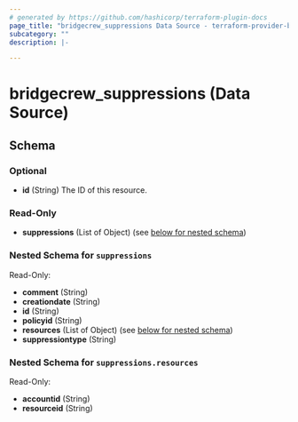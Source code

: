 ```yaml
---
# generated by https://github.com/hashicorp/terraform-plugin-docs
page_title: "bridgecrew_suppressions Data Source - terraform-provider-bridgecrew"
subcategory: ""
description: |-

---
```


# bridgecrew_suppressions (Data Source)





<!-- schema generated by tfplugindocs -->
## Schema

### Optional

- **id** (String) The ID of this resource.

### Read-Only

- **suppressions** (List of Object) (see [below for nested schema](#nestedatt--suppressions))

<a id="nestedatt--suppressions"></a>
### Nested Schema for `suppressions`

Read-Only:

- **comment** (String)
- **creationdate** (String)
- **id** (String)
- **policyid** (String)
- **resources** (List of Object) (see [below for nested schema](#nestedobjatt--suppressions--resources))
- **suppressiontype** (String)

<a id="nestedobjatt--suppressions--resources"></a>
### Nested Schema for `suppressions.resources`

Read-Only:

- **accountid** (String)
- **resourceid** (String)
